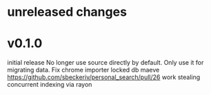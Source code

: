 # unreleased changes



# v0.1.0 

initial release
No longer use source directly by default. Only use it for migrating data.
Fix chrome importer locked db maeve https://github.com/sbeckeriv/personal_search/pull/26
work stealing concurrent indexing via rayon
